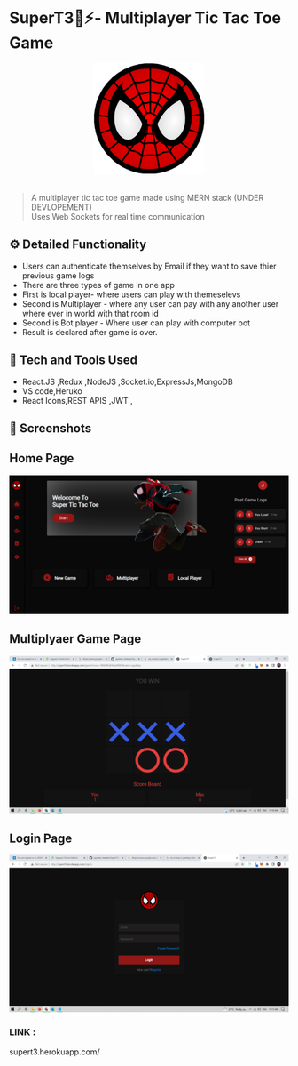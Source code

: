 # SuperT3🚀⚡- Multiplayer Tic Tac Toe Game

<div align="center">
  <img width="200px" src="./client/src/assets/spidermanlogo.png"/>
</div>
<br>

> A multiplayer tic tac toe game made using MERN stack (UNDER DEVLOPEMENT) <br>
> Uses Web Sockets for real time communication<br>

## ⚙️ Detailed Functionality

- Users can authenticate themselves by Email if they want to save thier previous game logs
- There are three types of game in one app
- First is local player- where users can play with themeselevs
- Second is Multiplayer - where any user can pay with any another user where ever in world with that room id
- Second is Bot player - Where user can play with computer bot
- Result is declared after game is over.

## 🚀 Tech and Tools Used

- React.JS ,Redux ,NodeJS ,Socket.io,ExpressJs,MongoDB
- VS code,Heruko
- React Icons,REST APIS ,JWT ,

## 📸 Screenshots

## Home Page

<img src="./home.png" width='800' height='auto'>
<br>

## Multiplyaer Game Page

<img src="./game.png" width='800' height='auto'>
<br>

## Login Page

<img src="./login.png" width='800' height='auto'>
<br>

### LINK :

supert3.herokuapp.com/
